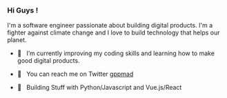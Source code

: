 ### Hi Guys ! 

I'm a software engineer passionate about building digital products. I'm a fighter against climate change and I love to build technology that helps our planet.

- 🌱  &nbsp; I’m currently improving my coding skills and learning how to make good digital products.

- 💬  &nbsp; You can reach me on Twitter [gppmad](https://twitter.com/gppmad) 

- 🧰 &nbsp; Building Stuff with Python/Javascript and Vue.js/React 


